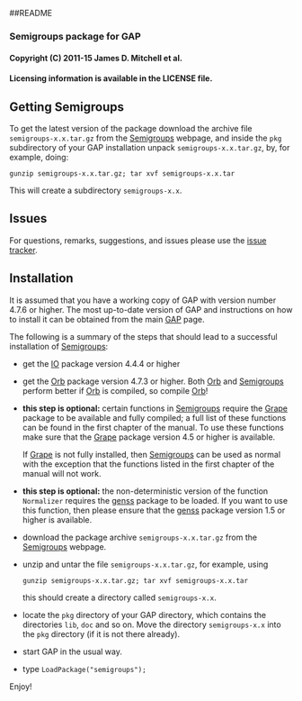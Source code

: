 ##README
### Semigroups package for GAP

#### Copyright (C) 2011-15 James D. Mitchell et al.
#### Licensing information is available in the LICENSE file.   
  
## Getting Semigroups

To get the latest version of the package download the archive file
`semigroups-x.x.tar.gz` from the [Semigroups](http://www-groups.mcs.st-and.ac.uk/~jamesm/semigroups.php) webpage, and inside the `pkg` subdirectory of your GAP installation unpack `semigroups-x.x.tar.gz`, by, for example, doing:

    gunzip semigroups-x.x.tar.gz; tar xvf semigroups-x.x.tar
   
This will create a subdirectory `semigroups-x.x`.

## Issues

For questions, remarks, suggestions, and issues please use the 
[issue tracker](http://bitbucket.org/james-d-mitchell/semigroups/issues).

## Installation

It is assumed that you have a working copy of GAP with version number 4.7.6 or higher.  The  most  up-to-date  version  of  GAP  and instructions on how to install it can be obtained from the main [GAP](http://www.gap-system.org) page.

The  following  is  a  summary of the steps that should lead to a successful installation of [Semigroups](http://www-groups.mcs.st-and.ac.uk/~jamesm/semigroups.php):

* get the [IO](http://gap-system.github.io/io/) package version 4.4.4 or higher
 
* get the [Orb](http://gap-system.github.io/orb/) package version 4.7.3 or higher. 
  Both [Orb](http://gap-system.github.io/orb/) and [Semigroups](http://www-groups.mcs.st-and.ac.uk/~jamesm/semigroups.php) perform better if [Orb](http://gap-system.github.io/orb/) is compiled, so compile [Orb](http://gap-system.github.io/orb/)!

* **this step is optional:** certain functions in [Semigroups](http://www-groups.mcs.st-and.ac.uk/~jamesm/semigroups.php) require the [Grape](http://www.maths.qmul.ac.uk/~leonard/grape/) package to be available and fully compiled; a full list of these functions can be found in the first chapter of the manual.  To use these functions make sure that the [Grape](http://www.maths.qmul.ac.uk/~leonard/grape/) package version 4.5 or higher is available.
        
  If [Grape](http://www.maths.qmul.ac.uk/~leonard/grape/) is not fully installed, then [Semigroups](http://www-groups.mcs.st-and.ac.uk/~jamesm/semigroups.php) can be used as normal with  the  exception that the functions listed in the first chapter of the manual will not work. 

* **this step is optional:** the non-deterministic version of the function `Normalizer` requires the [genss](http://gap-system.github.io/genss/) package to be loaded. If you want to use this function, then please ensure that the [genss](http://gap-system.github.io/genss/) package version 1.5 or higher is available. 

* download the package archive `semigroups-x.x.tar.gz` from the [Semigroups](http://www-groups.mcs.st-and.ac.uk/~jamesm/semigroups.php) webpage.

* unzip and untar the file `semigroups-x.x.tar.gz`, for example, using
 
    ``` 
    gunzip semigroups-x.x.tar.gz; tar xvf semigroups-x.x.tar
    ```
  
    this should create a directory called `semigroups-x.x`.

* locate  the  `pkg`  directory  of your GAP directory, which contains the directories `lib`, `doc` and so on. Move the directory `semigroups-x.x` into the `pkg` directory (if it is not there already).

* start GAP in the usual way.

* type `LoadPackage("semigroups");`

Enjoy!